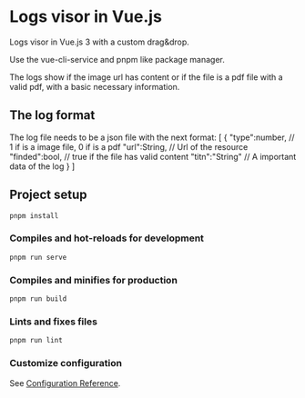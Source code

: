 # Logs visor in Vue.js
Logs visor in Vue.js 3 with a custom drag&drop.

Use the vue-cli-service and pnpm like package manager.

The logs show if the image url has content or if the file is a pdf file with a valid pdf, with a basic necessary information.

## The log format
The log file needs to be a json file with the next format:
[
    {
        "type":number, // 1 if is a image file, 0 if is a pdf
        "url":String, // Url of the resource
        "finded":bool, // true if the file has valid content
        "titn":"String" // A important data of the log
    }
]


## Project setup
```
pnpm install
```

### Compiles and hot-reloads for development
```
pnpm run serve
```

### Compiles and minifies for production
```
pnpm run build
```

### Lints and fixes files
```
pnpm run lint
```

### Customize configuration
See [Configuration Reference](https://cli.vuejs.org/config/).
